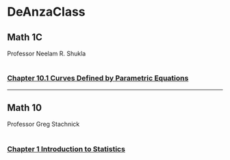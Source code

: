 # DeAnzaClass
 
## Math 1C ##
Professor Neelam R. Shukla
#
### [Chapter 10.1 Curves Defined by Parametric Equations](https://github.com/aa4758/DeAnzaClass/blob/e4c263e6862d51f00ff99dac3c1d28d9390ac0dd/Math1C/10_1.md)


___
## Math 10 ##
Professor Greg Stachnick
#
### [Chapter 1 Introduction to Statistics](https://github.com/aa4758/DeAnzaClass/blob/e4c263e6862d51f00ff99dac3c1d28d9390ac0dd/Math10/Chapter1.md)